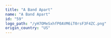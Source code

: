 ```yaml
---
title: "A Band Apart"
name: "A Band Apart"
id: "59"
logo_path: "/yH7OMeSxhfP0AVM6iT0rsF3F4ZC.png"
origin_country: "US"
---
```

